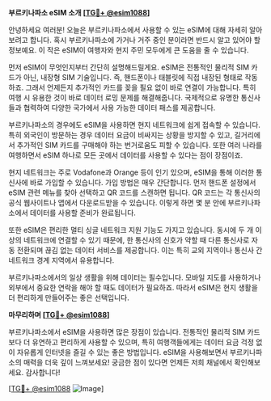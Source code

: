 **부르키나파소 eSIM 소개 [[TG💪+ @esim1088](https://t.me/s/esim1088)]**

안녕하세요 여러분! 오늘은 부르키나파소에서 사용할 수 있는 eSIM에 대해 자세히 알아보려고 합니다. 혹시 부르키나파소에 가거나 거주 중인 분이라면 반드시 알고 있어야 할 정보예요. 이 작은 eSIM이 여행자와 현지 주민 모두에게 큰 도움을 줄 수 있습니다.

먼저 eSIM이 무엇인지부터 간단히 설명해드릴게요. eSIM은 전통적인 물리적 SIM 카드가 아닌, 내장형 SIM 기술입니다. 즉, 핸드폰이나 태블릿에 직접 내장된 형태로 작동하죠. 그래서 언제든지 추가적인 카드를 꽂을 필요 없이 바로 연결이 가능합니다. 특히 여행 시 유용한 것이 바로 데이터 로밍 문제를 해결해줍니다. 국제적으로 유명한 통신사들과 협력하여 다양한 국가에서 사용 가능한 데이터 패스를 제공합니다.

부르키나파소의 경우에도 eSIM을 사용하면 현지 네트워크에 쉽게 접속할 수 있습니다. 특히 외국인이 방문하는 경우 데이터 요금이 비싸지는 상황을 방지할 수 있고, 길거리에서 추가적인 SIM 카드를 구매해야 하는 번거로움도 피할 수 있습니다. 또한 여러 나라를 여행하면서 eSIM 하나로 모든 곳에서 데이터를 사용할 수 있다는 점이 장점이죠.

현지 네트워크는 주로 Vodafone과 Orange 등이 인기 있으며, eSIM을 통해 이러한 통신사에 바로 가입할 수 있습니다. 가입 방법은 매우 간단합니다. 먼저 핸드폰 설정에서 eSIM 관련 메뉴를 찾아 선택하고 QR 코드를 스캔하면 됩니다. QR 코드는 각 통신사의 공식 웹사이트나 앱에서 다운로드받을 수 있습니다. 이렇게 하면 몇 분 안에 부르키나파소에서 데이터를 사용할 준비가 완료됩니다.

또한 eSIM은 편리한 멀티 싱글 네트워크 지원 기능도 가지고 있습니다. 동시에 두 개 이상의 네트워크에 연결할 수 있기 때문에, 한 통신사의 신호가 약할 때 다른 통신사로 자동 전환되며 끊김 없는 데이터 서비스를 제공합니다. 이는 특히 교외 지역이나 통신사 간 네트워크 경계 지역에서 유용합니다.

부르키나파소에서의 일상 생활을 위해 데이터는 필수입니다. 모바일 지도를 사용하거나 외부에서 중요한 연락을 해야 할 때도 데이터가 필요하죠. 따라서 eSIM은 현지 생활을 더 편리하게 만들어주는 좋은 선택입니다.

**마무리하며 [[TG💪+ @esim1088](https://t.me/s/esim1088)]**

부르키나파소에서 eSIM을 사용하면 많은 장점이 있습니다. 전통적인 물리적 SIM 카드보다 더 유연하고 편리하게 사용할 수 있으며, 특히 여행객들에게는 데이터 요금 걱정 없이 자유롭게 인터넷을 즐길 수 있는 좋은 방법입니다. eSIM을 사용해보면서 부르키나파소의 매력을 더욱 깊이 느껴보세요! 궁금한 점이 있다면 언제든 저희 채널에서 확인해보세요. 감사합니다!

[[TG💪+ @esim1088](https://t.me/s/esim1088) ![Image](https://i.postimg.cc/Y0z9fWf4/image.png)]